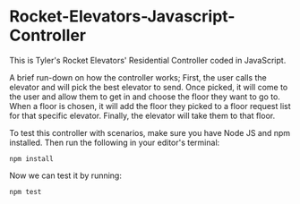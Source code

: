 # Rocket-Elevators-Javascript-Controller

This is Tyler's Rocket Elevators' Residential Controller coded in JavaScript.

A brief run-down on how the controller works; First, the user calls the elevator and will pick the best elevator to send.
Once picked, it will come to the user and allow them to get in and choose the floor they want to go to. When a floor is
chosen, it will add the floor they picked to a floor request list for that specific elevator. Finally, the elevator will
take them to that floor.

To test this controller with scenarios, make sure you have Node JS and npm installed.
Then run the following in your editor's terminal:

`npm install`

Now we can test it by running:

`npm test`